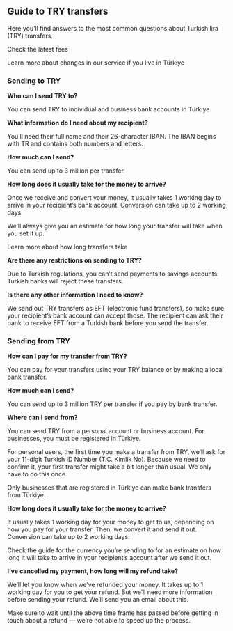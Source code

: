 ## Guide to TRY transfers  
Here you’ll find answers to the most common questions about Turkish lira (TRY) transfers.

Check the latest fees

Learn more about changes in our service if you live in Türkiye

### Sending to TRY

 **Who can I send TRY to?**

You can send TRY to individual and business bank accounts in Türkiye.

 **What information do I need about my recipient?**

You’ll need their full name and their 26-character IBAN. The IBAN begins with TR and contains both numbers and letters.

 **How much can I send?**

You can send up to 3 million per transfer.

 **How long does it usually take for the money to arrive?**

Once we receive and convert your money, it usually takes 1 working day to arrive in your recipient’s bank account. Conversion can take up to 2 working days. 

We’ll always give you an estimate for how long your transfer will take when you set it up.

Learn more about how long transfers take

 **Are there any restrictions on sending to TRY?**

Due to Turkish regulations, you can’t send payments to savings accounts. Turkish banks will reject these transfers.

 **Is there any other information I need to know?**

We send out TRY transfers as EFT (electronic fund transfers), so make sure your recipient’s bank account can accept those. The recipient can ask their bank to receive EFT from a Turkish bank before you send the transfer.

### Sending from TRY

 **How can I pay for my transfer from TRY?**

You can pay for your transfers using your TRY balance or by making a local bank transfer.

 **How much can I send?**

You can send up to 3 million TRY per transfer if you pay by bank transfer.

 **Where can I send from?**

You can send TRY from a personal account or business account. For businesses, you must be registered in Türkiye. 

For personal users, the first time you make a transfer from TRY, we’ll ask for your 11-digit Turkish ID Number (T.C. Kimlik No). Because we need to confirm it, your first transfer might take a bit longer than usual. We only have to do this once.

Only businesses that are registered in Türkiye can make bank transfers from Türkiye.

 **How long does it usually take for the money to arrive?**

It usually takes 1 working day for your money to get to us, depending on how you pay for your transfer. Then, we convert it and send it out. Conversion can take up to 2 working days. 

Check the guide for the currency you’re sending to for an estimate on how long it will take to arrive in your recipient’s account after we send it out.

 **I’ve cancelled my payment, how long will my refund take?**

We’ll let you know when we’ve refunded your money. It takes up to 1 working day for you to get your refund. But we’ll need more information before sending your refund. We’ll send you an email about this.

Make sure to wait until the above time frame has passed before getting in touch about a refund — we’re not able to speed up the process.